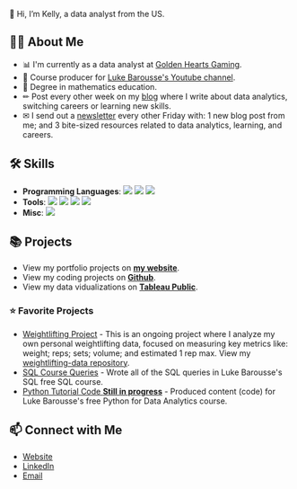 👋 Hi, I’m Kelly, a data analyst from the US. 

## 🙋‍♀️ About Me

- 📊 I'm currently as a data analyst at [Golden Hearts Gaming](https://www.goldenheartsgames.com/home).
- 🎥 Course producer for [Luke Barousse's Youtube channel](https://www.youtube.com/c/lukebarousse). 
- 📐 Degree in mathematics education.
- ✏ Post every other week on my [blog](https://www.kellyjadams.com/blog) where I write about data analytics, switching careers or learning new skills. 
- ✉ I send out a [newsletter](https://newsletter.kellyjadams.com/) every other Friday with: 1 new blog post from me; and 3 bite-sized resources related to data analytics, learning, and careers. 

## 🛠 Skills
- **Programming Languages**: ![](https://img.shields.io/badge/-SQL-blue) ![](https://img.shields.io/badge/-Python-yellow) ![](https://img.shields.io/badge/-R-brightgreen)
- **Tools**: ![](https://img.shields.io/badge/-Excel-green) ![](https://img.shields.io/badge/-Tableau-yellowgreen) ![](https://img.shields.io/badge/-Google_Looker-blue) ![](https://img.shields.io/badge/-Google_BigQuery-4285F4)
- **Misc**: ![](https://img.shields.io/badge/-Git-lightgrey) 

## 📚 Projects

- View my portfolio projects on [**my website**](https://www.kellyjadams.com/portfolio). 
- View my coding projects on [**Github**](https://github.com/kellyjadams?tab=repositories).
- View my data vidualizations on [**Tableau Public**](https://public.tableau.com/app/profile/kellyjadams).

### ⭐ Favorite Projects

- [Weightlifting Project](https://public.tableau.com/app/profile/kellyjadams/viz/WeightliftingProject/Final) - This is an ongoing project where I analyze my own personal weightlifting data, focused on measuring key metrics like: weight; reps; sets; volume; and estimated 1 rep max. View my [weightlifting-data repository](https://github.com/kellyjadams/weightlifting-data).
- [SQL Course Queries](https://github.com/kellyjadams/SQL_Project_Data_Job_Analysis) - Wrote all of the SQL queries in Luke Barousse's SQL free SQL course. 
- [Python Tutorial Code **Still in progress**](https://github.com/lukebarousse/Python_Tutorial_Data_Analysis) - Produced content (code) for Luke Barousse's free Python for Data Analytics course. 

## 📫 Connect with Me

- [Website](https://www.kellyjadams.com/)
- [LinkedIn](https://www.linkedin.com/in/kellyjianadams/)
- [Email](mailto:kelly@kellyjadams.com)

